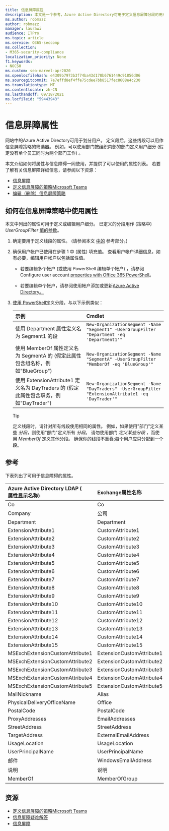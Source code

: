 ```yaml
---
title: 信息屏障属性
description: 本文是一个参考，Azure Active Directory可用于定义信息屏障分段的用户帐户属性。
ms.author: robmazz
author: robmazz
manager: laurawi
audience: ITPro
ms.topic: article
ms.service: O365-seccomp
ms.collection:
- M365-security-compliance
localization_priority: None
f1.keywords:
- NOCSH
ms.custom: seo-marvel-apr2020
ms.openlocfilehash: e4309b7973b3f74ba43d178b6761449c91856d06
ms.sourcegitcommit: 7e7effd8ef4ffe75cdee7bb8517fec8608e4c230
ms.translationtype: MT
ms.contentlocale: zh-CN
ms.lasthandoff: 09/18/2021
ms.locfileid: "59443943"
---
```

# <a name="information-barriers-attributes"></a>信息屏障属性

网站中的Azure Active Directory可用于划分用户。 定义段后，这些线段可以用作信息屏障策略的筛选器。 例如，可以使用部门按组织内部的部门定义用户细分 (假定没有单个员工同时为两个部门工作) 。

本文介绍如何将属性与信息障碍一同使用，并提供了可以使用的属性列表。 若要了解有关信息屏障详细信息，请参阅以下资源：

- [信息屏障](information-barriers.md)
- [定义信息屏障的策略Microsoft Teams](information-barriers-policies.md)
- [编辑（删除）信息屏障策略](information-barriers-edit-segments-policies.md)

## <a name="how-to-use-attributes-in-information-barrier-policies"></a>如何在信息屏障策略中使用属性

本文中列出的属性可用于定义或编辑用户细分。 已定义的分段用作 (策略中) *UserGroupFilter* [值的参数](information-barriers-policies.md)。

1. 确定要用于定义线段的属性。  (请参阅本文 [中的](#reference) 参考部分。) 

2. 确保用户帐户已使用在步骤 1 中 (属性) 填充值。 查看用户帐户详细信息，如有必要，编辑用户帐户以包括属性值。 

    - 若要编辑多个帐户 (或使用 PowerShell 编辑单个帐户) ，请参阅 Configure user account [properties with Office 365 PowerShell](../enterprise/configure-user-account-properties-with-microsoft-365-powershell.md)。

    - 若要编辑单个帐户，请参阅使用帐户添加或更新[Azure Active Directory。](/azure/active-directory/fundamentals/active-directory-users-profile-azure-portal)

3. [使用 PowerShell](information-barriers-policies.md#define-segments-using-powershell)定义分段，与以下示例类似：

    |**示例**|**Cmdlet**|
    |:----------|:---------|
    | 使用 Department 属性定义名为 Segment1 的段 | `New-OrganizationSegment -Name "Segment1" -UserGroupFilter "Department -eq 'Department1'"` |
    | 使用 MemberOf 属性定义名为 SegmentA 的 (假定此属性包含组名称，例如"BlueGroup")  | `New-OrganizationSegment -Name "SegmentA" -UserGroupFilter "MemberOf -eq 'BlueGroup'"` |
    | 使用 ExtensionAttribute1 定义名为 DayTraders 的 (假定此属性包含职务，例如"DayTrader")  | `New-OrganizationSegment -Name "DayTraders" -UserGroupFilter "ExtensionAttribute1 -eq 'DayTrader'"` |

    > [!TIP]
    > 定义线段时，请针对所有线段使用相同的属性。 例如，如果使用"部门"定义某些 *分段*，则使用"部门"定义所有 *分段*。 请勿使用部门 *定义某些分段* ，而使用 *MemberOf* 定义其他分段。 确保你的线段不重叠;每个用户应只分配到一个段。

## <a name="reference"></a>参考

下表列出了可用于信息障碍的属性。

|**Azure Active Directory LDAP (<br/> 属性显示名称)**|**Exchange属性名称**|
|:---------------------------------------------------------------|:-------------------------|
| Co | Co |
| Company | 公司 |
| Department | Department |
| ExtensionAttribute1 | CustomAttribute1 |
| ExtensionAttribute2 | CustomAttribute2 |
| ExtensionAttribute3 | CustomAttribute3 |
| ExtensionAttribute4 | CustomAttribute4 |
| ExtensionAttribute5 | CustomAttribute5 |
| ExtensionAttribute6 | CustomAttribute6 |
| ExtensionAttribute7 | CustomAttribute7 |
| ExtensionAttribute8 | CustomAttribute8 |
| ExtensionAttribute9 | CustomAttribute9 |
| ExtensionAttribute10 | CustomAttribute10 |
| ExtensionAttribute11 | CustomAttribute11 |
| ExtensionAttribute12 | CustomAttribute12 |
| ExtensionAttribute13 | CustomAttribute13 |
| ExtensionAttribute14 | CustomAttribute14 |
| ExtensionAttribute15 | CustomAttribute15 |
| MSExchExtensionCustomAttribute1 | ExtensionCustomAttribute1 |
| MSExchExtensionCustomAttribute2 | ExtensionCustomAttribute2 |
| MSExchExtensionCustomAttribute3 | ExtensionCustomAttribute3 |
| MSExchExtensionCustomAttribute4 | ExtensionCustomAttribute4 |
| MSExchExtensionCustomAttribute5 | ExtensionCustomAttribute5 |
| MailNickname | Alias |
| PhysicalDeliveryOfficeName | Office |
| PostalCode | PostalCode |
| ProxyAddresses | EmailAddresses |
| StreetAddress | StreetAddress |
| TargetAddress | ExternalEmailAddress |
| UsageLocation | UsageLocation |
| UserPrincipalName | UserPrincipalName |
| 邮件 | WindowsEmailAddress |
| 说明 | 说明 |
| MemberOf | MemberOfGroup |

## <a name="resources"></a>资源

- [定义信息屏障的策略Microsoft Teams](information-barriers-policies.md)
- [信息屏障疑难解答](/office365/troubleshoot/information-barriers/information-barriers-troubleshooting)
- [信息屏障](information-barriers.md)